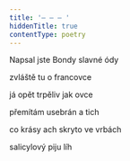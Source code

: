 ```yaml
---
title: '– – – '
hiddenTitle: true
contentType: poetry
---
```


Napsal jste Bondy slavné ódy

zvláště tu o francovce

já opět trpěliv jak ovce

přemítám usebrán a tich

co krásy ach skryto ve vrbách

salicylový piju líh
